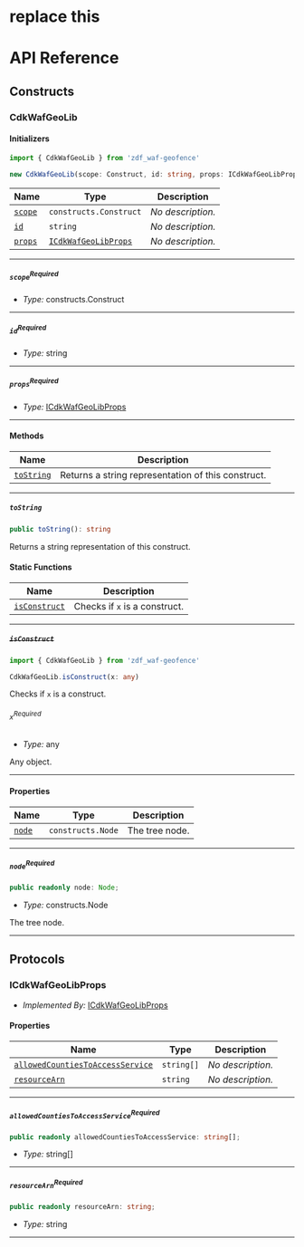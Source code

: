 # replace this

# API Reference <a name="API Reference" id="api-reference"></a>

## Constructs <a name="Constructs" id="Constructs"></a>

### CdkWafGeoLib <a name="CdkWafGeoLib" id="zdf_waf-geofence.CdkWafGeoLib"></a>

#### Initializers <a name="Initializers" id="zdf_waf-geofence.CdkWafGeoLib.Initializer"></a>

```typescript
import { CdkWafGeoLib } from 'zdf_waf-geofence'

new CdkWafGeoLib(scope: Construct, id: string, props: ICdkWafGeoLibProps)
```

| **Name** | **Type** | **Description** |
| --- | --- | --- |
| <code><a href="#zdf_waf-geofence.CdkWafGeoLib.Initializer.parameter.scope">scope</a></code> | <code>constructs.Construct</code> | *No description.* |
| <code><a href="#zdf_waf-geofence.CdkWafGeoLib.Initializer.parameter.id">id</a></code> | <code>string</code> | *No description.* |
| <code><a href="#zdf_waf-geofence.CdkWafGeoLib.Initializer.parameter.props">props</a></code> | <code><a href="#zdf_waf-geofence.ICdkWafGeoLibProps">ICdkWafGeoLibProps</a></code> | *No description.* |

---

##### `scope`<sup>Required</sup> <a name="scope" id="zdf_waf-geofence.CdkWafGeoLib.Initializer.parameter.scope"></a>

- *Type:* constructs.Construct

---

##### `id`<sup>Required</sup> <a name="id" id="zdf_waf-geofence.CdkWafGeoLib.Initializer.parameter.id"></a>

- *Type:* string

---

##### `props`<sup>Required</sup> <a name="props" id="zdf_waf-geofence.CdkWafGeoLib.Initializer.parameter.props"></a>

- *Type:* <a href="#zdf_waf-geofence.ICdkWafGeoLibProps">ICdkWafGeoLibProps</a>

---

#### Methods <a name="Methods" id="Methods"></a>

| **Name** | **Description** |
| --- | --- |
| <code><a href="#zdf_waf-geofence.CdkWafGeoLib.toString">toString</a></code> | Returns a string representation of this construct. |

---

##### `toString` <a name="toString" id="zdf_waf-geofence.CdkWafGeoLib.toString"></a>

```typescript
public toString(): string
```

Returns a string representation of this construct.

#### Static Functions <a name="Static Functions" id="Static Functions"></a>

| **Name** | **Description** |
| --- | --- |
| <code><a href="#zdf_waf-geofence.CdkWafGeoLib.isConstruct">isConstruct</a></code> | Checks if `x` is a construct. |

---

##### ~~`isConstruct`~~ <a name="isConstruct" id="zdf_waf-geofence.CdkWafGeoLib.isConstruct"></a>

```typescript
import { CdkWafGeoLib } from 'zdf_waf-geofence'

CdkWafGeoLib.isConstruct(x: any)
```

Checks if `x` is a construct.

###### `x`<sup>Required</sup> <a name="x" id="zdf_waf-geofence.CdkWafGeoLib.isConstruct.parameter.x"></a>

- *Type:* any

Any object.

---

#### Properties <a name="Properties" id="Properties"></a>

| **Name** | **Type** | **Description** |
| --- | --- | --- |
| <code><a href="#zdf_waf-geofence.CdkWafGeoLib.property.node">node</a></code> | <code>constructs.Node</code> | The tree node. |

---

##### `node`<sup>Required</sup> <a name="node" id="zdf_waf-geofence.CdkWafGeoLib.property.node"></a>

```typescript
public readonly node: Node;
```

- *Type:* constructs.Node

The tree node.

---




## Protocols <a name="Protocols" id="Protocols"></a>

### ICdkWafGeoLibProps <a name="ICdkWafGeoLibProps" id="zdf_waf-geofence.ICdkWafGeoLibProps"></a>

- *Implemented By:* <a href="#zdf_waf-geofence.ICdkWafGeoLibProps">ICdkWafGeoLibProps</a>


#### Properties <a name="Properties" id="Properties"></a>

| **Name** | **Type** | **Description** |
| --- | --- | --- |
| <code><a href="#zdf_waf-geofence.ICdkWafGeoLibProps.property.allowedCountiesToAccessService">allowedCountiesToAccessService</a></code> | <code>string[]</code> | *No description.* |
| <code><a href="#zdf_waf-geofence.ICdkWafGeoLibProps.property.resourceArn">resourceArn</a></code> | <code>string</code> | *No description.* |

---

##### `allowedCountiesToAccessService`<sup>Required</sup> <a name="allowedCountiesToAccessService" id="zdf_waf-geofence.ICdkWafGeoLibProps.property.allowedCountiesToAccessService"></a>

```typescript
public readonly allowedCountiesToAccessService: string[];
```

- *Type:* string[]

---

##### `resourceArn`<sup>Required</sup> <a name="resourceArn" id="zdf_waf-geofence.ICdkWafGeoLibProps.property.resourceArn"></a>

```typescript
public readonly resourceArn: string;
```

- *Type:* string

---

